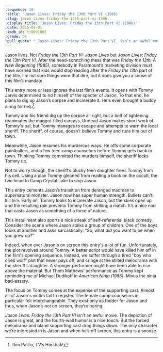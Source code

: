 ```yaml
---
:sequence: 18
:title: 'Jason Lives: Friday the 13th Part VI (1986)'
:slug: jason-lives-friday-the-13th-part-vi-1986
:display_title: 'Jason Lives: Friday the 13th Part VI (1986)'
:date: 2015-01-01
:imdb_id: tt0091080
:grade: D+
:pull_quote: "_Jason Lives: Friday the 13th Part VI_ isn’t an awful movie. The depiction of Jason is great, and the fourth-wall humor is a nice touch. But the forced melodrama and bland supporting cast drag things down."
---
```

Jason lives. Not _Friday the 13th Part VI: Jason Lives_ but _Jason Lives: Friday the 13th Part VI_. After the head-scratching mess that was _Friday the 13th: A New Beginning (1985)_, somebody in Paramount’s marketing division must have worried that kids would stop reading after the _Friday the 13th_ part of the title. I’m not sure things were that dire, but it does give you a sense of this film’s mandate.

This entry more or less ignores the last film’s events. It opens with Tommy Jarvis determined to rid himself of the specter of Jason. To that end, he plans to dig up Jason’s corpse and incinerate it. He's even brought a buddy along for help[^1].

Tommy and his friend dig up the corpse all right, but a bolt of lightening reanimates the maggot-filled carcass. Undead Jason makes short work of Tommy's pal, but Tommy manages to escape and attempts to warn the local sheriff. The sheriff, of course, doesn't believe Tommy and runs him out of town.

Meanwhile, Jason resumes his murderous ways. He offs some corporate paintballers, and a few teen camp counselors before Tommy gets back to town. Thinking Tommy committed the murders himself, the sheriff locks Tommy up.

Not to worry though, the sheriff’s plucky teen daughter frees Tommy from his cell. Using a plan Tommy gleaned from reading a book on the occult, the two head to Camp Crystal Lake to stop Jason.

This entry cements Jason’s transition from deranged madman to supernatural monster. Jason now has super human strength. Bullets can't kill him. Early on, Tommy looks to incinerate Jason, but the skies open up and the resulting rain prevents Tommy from striking a match. It’s a nice nod that casts Jason as something of a force of nature.

This installment also sports a nice streak of self-referential black comedy. Consider the scene where Jason stalks a group of children. One of the boys looks at another and asks sarcastically: “So, what _did_ you want to be when you grew up?”

Indeed, when ever Jason's on screen this entry's a lot of fun. Unfortunately, the plot revolves around Tommy. A better script would have killed him off in the film's opening sequence. Instead, we suffer through a tired "boy who cried wolf" plot that never pays off, and cringe at the stilted melodrama with the sheriff’s daughter.  A stronger performer might have been able to rise above the material. But Thom Mathews’ performance as Tommy kept reminding me of Michael Dudikoff in _American Ninja (1985)_. Minus the ninja bad-assery.

The focus on Tommy comes at the expense of the supporting cast. Almost all of  Jason's victim fail to register. The female camp counselors in particular felt interchangeable. They exist only as fodder for Jason and thus, when Jason’s not on screen, they’re boring. 

_Jason Lives: Friday the 13th Part VI_ isn’t an awful movie. The depiction of Jason is great, and the fourth-wall humor is a nice touch. But the forced melodrama and bland supporting cast drag things down. The only character we’re interested in is Jason and when he’s off screen, this entry is a snooze.

[^1]: Ron Palillo, TV’s Horshak!
